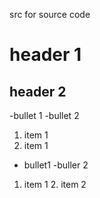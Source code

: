 src for source code

# header 1

## header 2

-bullet 1
-bullet 2

1. item 1
1. item 1

- bullet1
  -buller 2

1. item 1
   2. item 2
